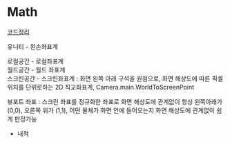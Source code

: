 # Math

[코드정리](https://github.com/geniikw/JustCodePlz)

유니티 - 왼손좌표계  

로컬공간 - 로컬좌표계  
월드공간 - 월드 좌표계  
스크린공간 - 스크린좌표계 : 화면 왼쪽 아래 구석을 원점으로, 화면 해상도에 따른 픽셀 위치를 단위로하는 2D 직교좌표계, Camera.main.WorldToScreenPoint  

뷰포트 좌표 : 스크린 좌표를 정규화한 좌표로 화면 해상도에 관계없이 항상 왼쪽아래가 (0,0), 오른쪽 위가 (1,1), 어떤 물체가 화면 안에 들어오는지 화면 해상도에 관계없이 쉽게 판정가능  



- 내적  

